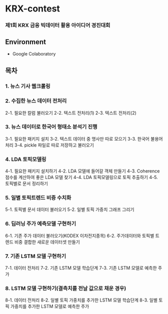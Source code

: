 # KRX-contest
### 제1회 KRX 금융 빅데이터 활용 아이디어 경진대회

## Environment
- Google Colaboratory


## 목차
### 1. 뉴스 기사 웹크롤링

### 2. 수집한 뉴스 데이터 전처리
2-1. 필요한 칼럼 불러오기
2-2. 텍스트 전처리(1)
2-3. 텍스트 전처리(2)


### 3. 뉴스 데이터로 한국어 형태소 분석기 진행
3-1. 필요한 패키지 설치
3-2. 텍스트 데이터 중 명사만 따로 모으기
3-3. 한국어 불용어 처리
3-4. pickle 파일로 따로 저장하고 불러오기


### 4. LDA 토픽모델링
4-1. 필요한 패키지 설치하기
4-2. LDA 모델에 들어갈 객체 만들기
4-3. Coherence 점수를 계산하여 좋은 LDA 모델 찾기
4-4. LDA 토픽모델링으로 토픽 추출하기
4-5. 토픽별로 문서 정리하기


### 5. 일별 토픽트렌드 비중 수치화
5-1. 토픽별 문서 데이터 불러오기
5-2. 일별 토픽 가중치 그래프 그리기


### 6. 딥러닝 주가 예측모델 구현하기
6-1. 기존 주가 데이터 불러오기(KODEX 이차전지종목)
6-2. 주가데이터와 토픽별 트렌드 비중 결합한 새로운 데이터셋 만들기


### 7. 기존 LSTM 모델 구현하기
7-1. 데이터 전처리
7-2. 기존 LSTM 모델 학습단계
7-3. 기존 LSTM 모델로 예측한 주가


### 8. LSTM 모델 구현하기(결측치를 전날 값으로 채운 경우)
8-1. 데이터 전처리
8-2. 일별 토픽 가중치를 추가한 LSTM 모델 학습단계
8-3. 일별 토픽 가중치를 추가한 LSTM 모델로 예측한 주가



